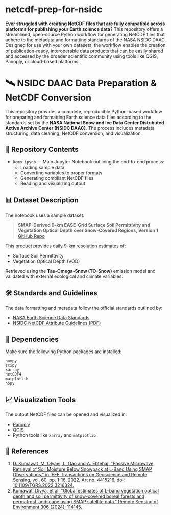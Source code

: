 # netcdf-prep-for-nsidc

**Ever struggled with creating NetCDF files that are fully compatible across platforms for publishing your Earth science data?** This repository offers a streamlined, open-source Python workflow for generating NetCDF files that adhere to the metadata and formatting standards of the NASA NSIDC DAAC. Designed for use with your own datasets, the workflow enables the creation of publication-ready, interoperable data products that can be easily shared and accessed by the broader scientific community using tools like QGIS, Panoply, or cloud-based platforms.

# 🛰️ NSIDC DAAC Data Preparation & NetCDF Conversion

This repository provides a complete, reproducible Python-based workflow for preparing and formatting Earth science data files according to the standards set by the **NASA National Snow and Ice Data Center Distributed Active Archive Center (NSIDC DAAC)**. The process includes metadata structuring, data cleaning, NetCDF conversion, and visualization.

## 📂 Repository Contents

- `Demo.ipynb` — Main Jupyter Notebook outlining the end-to-end process:
  - Loading sample data
  - Converting variables to proper formats
  - Generating compliant NetCDF files
  - Reading and visualizing output

## 📊 Dataset Description

The notebook uses a sample dataset:
> **SMAP-Derived 9-km EASE-Grid Surface Soil Permittivity and Vegetation Optical Depth over Snow-Covered Regions, Version 1**  
> [GitHub Repo](https://github.com/aebtehaj/SM-Snow-L-band)

This product provides daily 9-km resolution estimates of:
- Surface Soil Permittivity
- Vegetation Optical Depth (VOD)

Retrieved using the **Tau-Omega-Snow (TO-Snow)** emission model and validated with external ecological and climate variables.

## 🛠️ Standards and Guidelines

The data formatting and metadata follow the official standards outlined by:
- [NASA Earth Science Data Standards](https://www.earthdata.nasa.gov/about/standards)
- [NSIDC NetCDF Attribute Guidelines (PDF)](https://nsidc.org/sites/default/files/documents/other/nsidc-guidelines-netcdf-attributes.pdf)

## 🧰 Dependencies

Make sure the following Python packages are installed:
```
numpy
scipy
xarray
netCDF4
matplotlib
h5py
```

## 📈 Visualization Tools

The output NetCDF files can be opened and visualized in:
- [Panoply](https://www.giss.nasa.gov/tools/panoply/)
- [QGIS](https://qgis.org/)
- Python tools like `xarray` and `matplotlib`

## 📜 References

1. [D. Kumawat, M. Olyaei, L. Gao and A. Ebtehaj, "Passive Microwave Retrieval of Soil Moisture Below Snowpack at L-Band Using SMAP Observations," in IEEE Transactions on Geoscience and Remote Sensing, vol. 60, pp. 1-16, 2022, Art no. 4415216, doi: 10.1109/TGRS.2022.3216324.](https://ieeexplore.ieee.org/abstract/document/9927161)  
2. [Kumawat, Divya, et al. "Global estimates of L-band vegetation optical depth and soil permittivity of snow-covered boreal forests and permafrost landscape using SMAP satellite data." Remote Sensing of Environment 306 (2024): 114145.](https://www.sciencedirect.com/science/article/pii/S0034425724001561)
